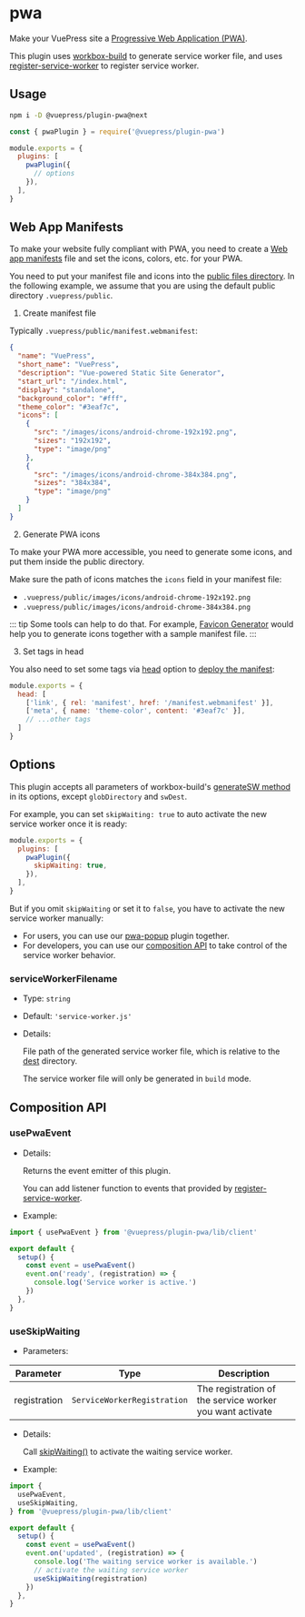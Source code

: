 # pwa

Make your VuePress site a [Progressive Web Application (PWA)](https://developer.mozilla.org/en-US/docs/Web/Progressive_web_apps).

This plugin uses [workbox-build](https://developers.google.com/web/tools/workbox/modules/workbox-build) to generate service worker file, and uses [register-service-worker](https://github.com/yyx990803/register-service-worker) to register service worker.

## Usage

```bash
npm i -D @vuepress/plugin-pwa@next
```

```js
const { pwaPlugin } = require('@vuepress/plugin-pwa')

module.exports = {
  plugins: [
    pwaPlugin({
      // options
    }),
  ],
}
```

## Web App Manifests

To make your website fully compliant with PWA, you need to create a [Web app manifests](https://developer.mozilla.org/en-US/docs/Web/Manifest) file and set the icons, colors, etc. for your PWA.

You need to put your manifest file and icons into the [public files directory](../../guide/assets.md#public-files). In the following example, we assume that you are using the default public directory `.vuepress/public`.

1. Create manifest file

Typically `.vuepress/public/manifest.webmanifest`:

```json
{
  "name": "VuePress",
  "short_name": "VuePress",
  "description": "Vue-powered Static Site Generator",
  "start_url": "/index.html",
  "display": "standalone",
  "background_color": "#fff",
  "theme_color": "#3eaf7c",
  "icons": [
    {
      "src": "/images/icons/android-chrome-192x192.png",
      "sizes": "192x192",
      "type": "image/png"
    },
    {
      "src": "/images/icons/android-chrome-384x384.png",
      "sizes": "384x384",
      "type": "image/png"
    }
  ]
}
```

2. Generate PWA icons

To make your PWA more accessible, you need to generate some icons, and put them inside the public directory.

Make sure the path of icons matches the `icons` field in your manifest file:

- `.vuepress/public/images/icons/android-chrome-192x192.png`
- `.vuepress/public/images/icons/android-chrome-384x384.png`

::: tip
Some tools can help to do that. For example, [Favicon Generator](https://realfavicongenerator.net/) would help you to generate icons together with a sample manifest file.
:::

3. Set tags in head

You also need to set some tags via [head](../config.md#head) option to [deploy the manifest](https://developer.mozilla.org/en-US/docs/Web/Manifest#deploying_a_manifest_with_the_link_tag):

```js
module.exports = {
  head: [
    ['link', { rel: 'manifest', href: '/manifest.webmanifest' }],
    ['meta', { name: 'theme-color', content: '#3eaf7c' }],
    // ...other tags
  ]
}
```

## Options

This plugin accepts all parameters of workbox-build's [generateSW method](https://developers.google.com/web/tools/workbox/reference-docs/latest/module-workbox-build#.generateSW) in its options, except `globDirectory` and `swDest`.

For example, you can set `skipWaiting: true` to auto activate the new service worker once it is ready:

```js
module.exports = {
  plugins: [
    pwaPlugin({
      skipWaiting: true,
    }),
  ],
}
```

But if you omit `skipWaiting` or set it to `false`, you have to activate the new service worker manually:

- For users, you can use our [pwa-popup](./pwa-popup.md) plugin together.
- For developers, you can use our [composition API](#composition-api) to take control of the service worker behavior.

### serviceWorkerFilename

- Type: `string`

- Default: `'service-worker.js'`

- Details:

  File path of the generated service worker file, which is relative to the [dest](../config.md#dest) directory.

  The service worker file will only be generated in `build` mode.

## Composition API

### usePwaEvent

- Details:

  Returns the event emitter of this plugin.
  
  You can add listener function to events that provided by [register-service-worker](https://github.com/yyx990803/register-service-worker).

- Example:

```ts
import { usePwaEvent } from '@vuepress/plugin-pwa/lib/client'

export default {
  setup() {
    const event = usePwaEvent()
    event.on('ready', (registration) => {
      console.log('Service worker is active.')
    })
  },
}
```

### useSkipWaiting

- Parameters:

|  Parameter   | Type                        | Description                                              |
| ------------ | --------------------------- | -------------------------------------------------------- |
| registration | `ServiceWorkerRegistration` | The registration of the service worker you want activate |

- Details:

  Call [skipWaiting()](https://developer.mozilla.org/en-US/docs/Web/API/ServiceWorkerGlobalScope/skipWaiting) to activate the waiting service worker.

- Example:

```ts
import {
  usePwaEvent,
  useSkipWaiting,
} from '@vuepress/plugin-pwa/lib/client'

export default {
  setup() {
    const event = usePwaEvent()
    event.on('updated', (registration) => {
      console.log('The waiting service worker is available.')
      // activate the waiting service worker
      useSkipWaiting(registration)
    })
  },
}
```
